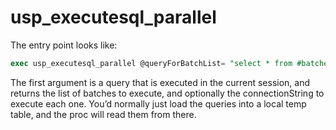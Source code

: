 # usp_executesql_parallel

The entry point looks like:

 

```SQL
exec usp_executesql_parallel @queryForBatchList= "select * from #batches", @maxDegreeOfParalellism = 4, @connectionString = null, @debug=true;
```

 

The first argument is a query that is executed in the current session, and returns the list of batches to execute, and optionally the connectionString to execute each one.  You’d normally just load the queries into a local temp table, and the proc will read them from there.
